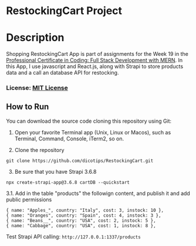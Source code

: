 # RestockingCart Project

# Description

Shopping RestockingCart App is part of assignments for the Week 19 in the [Professional Certificate in Coding: Full Stack Development with MERN](https://xpro.mit.edu/programs/program-v1:xPRO+PCCx+R1/). In this App, I use javascript and React.js, along with Strapi to store products data and a call an database API for restocking.

### License: [MIT License](https://opensource.org/licenses/MIT)
## How to Run

You can download the source code cloning this repository using Git:

1. Open your favorite Terminal app (Unix, Linux or Macos), such as Terminal, Command, Console, iTerm2, so on.

2. Clone the repository
```
git clone https://github.com/dicotips/RestockingCart.git
```

3. Be sure that you have Strapi 3.6.8

```
npx create-strapi-app@3.6.8 cartDB --quickstart
```

3.1. Add in the table "products" the followign content, and publish it and add public permissions

```
{ name: "Apples_", country: "Italy", cost: 3, instock: 10 },
{ name: "Oranges", country: "Spain", cost: 4, instock: 3 },
{ name: "Beans__", country: "USA", cost: 2, instock: 5 },
{ name: "Cabbage", country: "USA", cost: 1, instock: 8 },
```

Test Strapi API calling:  ```http://127.0.0.1:1337/products```
